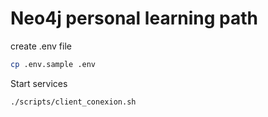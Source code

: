 # Neo4j personal learning path


create .env file
```bash
cp .env.sample .env
```

Start services
```bash
./scripts/client_conexion.sh
```